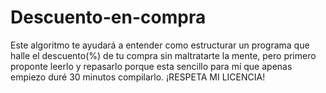 # Descuento-en-compra
Este algoritmo te ayudará a entender como estructurar un programa que halle el descuento(%) de tu compra sin maltratarte la mente, pero primero proponte leerlo y repasarlo porque esta sencillo para mí que apenas empiezo duré 30 minutos compilarlo.  ¡RESPETA MI LICENCIA!
